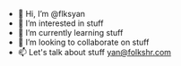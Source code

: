 - 👋 Hi, I’m @flksyan
- 👀 I’m interested in stuff
- 🌱 I’m currently learning stuff
- 💞️ I’m looking to collaborate on stuff
- 📫 Let's talk about stuff yan@folkshr.com
